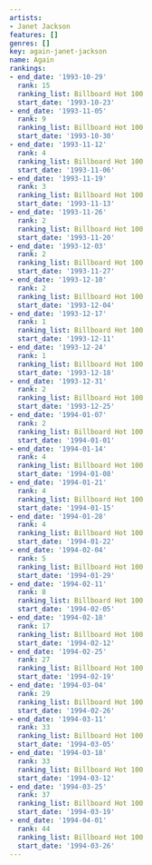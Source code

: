 ```yaml
---
artists:
- Janet Jackson
features: []
genres: []
key: again-janet-jackson
name: Again
rankings:
- end_date: '1993-10-29'
  rank: 15
  ranking_list: Billboard Hot 100
  start_date: '1993-10-23'
- end_date: '1993-11-05'
  rank: 9
  ranking_list: Billboard Hot 100
  start_date: '1993-10-30'
- end_date: '1993-11-12'
  rank: 4
  ranking_list: Billboard Hot 100
  start_date: '1993-11-06'
- end_date: '1993-11-19'
  rank: 3
  ranking_list: Billboard Hot 100
  start_date: '1993-11-13'
- end_date: '1993-11-26'
  rank: 2
  ranking_list: Billboard Hot 100
  start_date: '1993-11-20'
- end_date: '1993-12-03'
  rank: 2
  ranking_list: Billboard Hot 100
  start_date: '1993-11-27'
- end_date: '1993-12-10'
  rank: 2
  ranking_list: Billboard Hot 100
  start_date: '1993-12-04'
- end_date: '1993-12-17'
  rank: 1
  ranking_list: Billboard Hot 100
  start_date: '1993-12-11'
- end_date: '1993-12-24'
  rank: 1
  ranking_list: Billboard Hot 100
  start_date: '1993-12-18'
- end_date: '1993-12-31'
  rank: 2
  ranking_list: Billboard Hot 100
  start_date: '1993-12-25'
- end_date: '1994-01-07'
  rank: 2
  ranking_list: Billboard Hot 100
  start_date: '1994-01-01'
- end_date: '1994-01-14'
  rank: 4
  ranking_list: Billboard Hot 100
  start_date: '1994-01-08'
- end_date: '1994-01-21'
  rank: 4
  ranking_list: Billboard Hot 100
  start_date: '1994-01-15'
- end_date: '1994-01-28'
  rank: 4
  ranking_list: Billboard Hot 100
  start_date: '1994-01-22'
- end_date: '1994-02-04'
  rank: 5
  ranking_list: Billboard Hot 100
  start_date: '1994-01-29'
- end_date: '1994-02-11'
  rank: 8
  ranking_list: Billboard Hot 100
  start_date: '1994-02-05'
- end_date: '1994-02-18'
  rank: 17
  ranking_list: Billboard Hot 100
  start_date: '1994-02-12'
- end_date: '1994-02-25'
  rank: 27
  ranking_list: Billboard Hot 100
  start_date: '1994-02-19'
- end_date: '1994-03-04'
  rank: 29
  ranking_list: Billboard Hot 100
  start_date: '1994-02-26'
- end_date: '1994-03-11'
  rank: 33
  ranking_list: Billboard Hot 100
  start_date: '1994-03-05'
- end_date: '1994-03-18'
  rank: 33
  ranking_list: Billboard Hot 100
  start_date: '1994-03-12'
- end_date: '1994-03-25'
  rank: 37
  ranking_list: Billboard Hot 100
  start_date: '1994-03-19'
- end_date: '1994-04-01'
  rank: 44
  ranking_list: Billboard Hot 100
  start_date: '1994-03-26'
---
```


